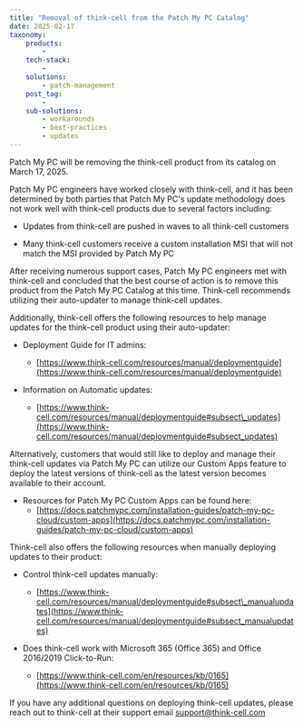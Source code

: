 ```yaml
---
title: "Removal of think-cell from the Patch My PC Catalog"
date: 2025-02-17
taxonomy:
    products:
        - 
    tech-stack:
        - 
    solutions:
        - patch-management
    post_tag:
        - 
    sub-solutions:
        - workarounds
        - best-practices
        - updates
---
```


Patch My PC will be removing the think-cell product from its catalog on March 17, 2025.

Patch My PC engineers have worked closely with think-cell, and it has been determined by both parties that Patch My PC's update methodology does not work well with think-cell products due to several factors including:

- Updates from think-cell are pushed in waves to all think-cell customers

- Many think-cell customers receive a custom installation MSI that will not match the MSI provided by Patch My PC

After receiving numerous support cases, Patch My PC engineers met with think-cell and concluded that the best course of action is to remove this product from the Patch My PC Catalog at this time. Think-cell recommends utilizing their auto-updater to manage think-cell updates.

Additionally, think-cell offers the following resources to help manage updates for the think-cell product using their auto-updater:

- Deployment Guide for IT admins:
    - [https://www.think-cell.com/resources/manual/deploymentguide](https://www.think-cell.com/resources/manual/deploymentguide)

- Information on Automatic updates:
    - [https://www.think-cell.com/resources/manual/deploymentguide#subsect\_updates](https://www.think-cell.com/resources/manual/deploymentguide#subsect_updates)

Alternatively, customers that would still like to deploy and manage their think-cell updates via Patch My PC can utilize our Custom Apps feature to deploy the latest versions of think-cell as the latest version becomes available to their account.

- Resources for Patch My PC Custom Apps can be found here:
    - [https://docs.patchmypc.com/installation-guides/patch-my-pc-cloud/custom-apps](https://docs.patchmypc.com/installation-guides/patch-my-pc-cloud/custom-apps)

Think-cell also offers the following resources when manually deploying updates to their product:

- Control think-cell updates manually:
    - [https://www.think-cell.com/resources/manual/deploymentguide#subsect\_manualupdates](https://www.think-cell.com/resources/manual/deploymentguide#subsect_manualupdates)

- Does think-cell work with Microsoft 365 (Office 365) and Office 2016/2019 Click-to-Run:
    - [https://www.think-cell.com/en/resources/kb/0165](https://www.think-cell.com/en/resources/kb/0165)

If you have any additional questions on deploying think-cell updates, please reach out to think-cell at their support email [support@think-cell.com](mailto:support@think-cell.com)
